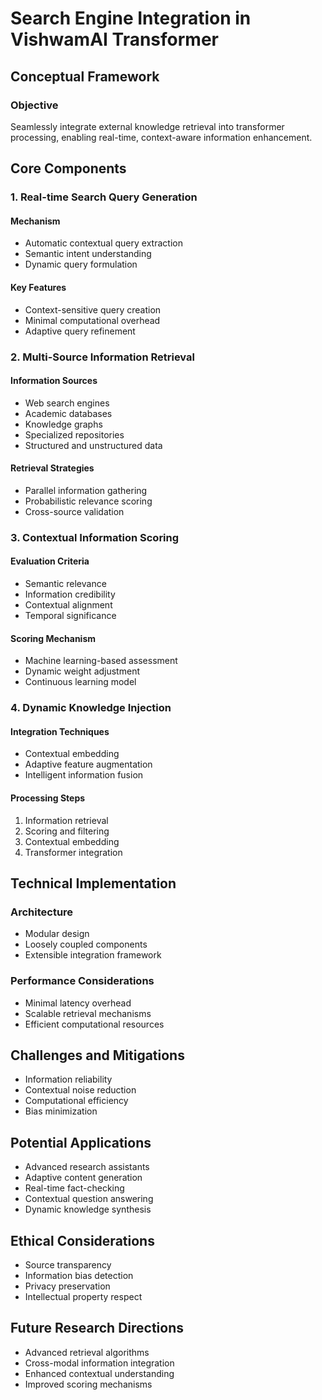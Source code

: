 # Search Engine Integration in VishwamAI Transformer

## Conceptual Framework

### Objective
Seamlessly integrate external knowledge retrieval into transformer processing, enabling real-time, context-aware information enhancement.

## Core Components

### 1. Real-time Search Query Generation
#### Mechanism
- Automatic contextual query extraction
- Semantic intent understanding
- Dynamic query formulation

#### Key Features
- Context-sensitive query creation
- Minimal computational overhead
- Adaptive query refinement

### 2. Multi-Source Information Retrieval
#### Information Sources
- Web search engines
- Academic databases
- Knowledge graphs
- Specialized repositories
- Structured and unstructured data

#### Retrieval Strategies
- Parallel information gathering
- Probabilistic relevance scoring
- Cross-source validation

### 3. Contextual Information Scoring
#### Evaluation Criteria
- Semantic relevance
- Information credibility
- Contextual alignment
- Temporal significance

#### Scoring Mechanism
- Machine learning-based assessment
- Dynamic weight adjustment
- Continuous learning model

### 4. Dynamic Knowledge Injection
#### Integration Techniques
- Contextual embedding
- Adaptive feature augmentation
- Intelligent information fusion

#### Processing Steps
1. Information retrieval
2. Scoring and filtering
3. Contextual embedding
4. Transformer integration

## Technical Implementation

### Architecture
- Modular design
- Loosely coupled components
- Extensible integration framework

### Performance Considerations
- Minimal latency overhead
- Scalable retrieval mechanisms
- Efficient computational resources

## Challenges and Mitigations
- Information reliability
- Contextual noise reduction
- Computational efficiency
- Bias minimization

## Potential Applications
- Advanced research assistants
- Adaptive content generation
- Real-time fact-checking
- Contextual question answering
- Dynamic knowledge synthesis

## Ethical Considerations
- Source transparency
- Information bias detection
- Privacy preservation
- Intellectual property respect

## Future Research Directions
- Advanced retrieval algorithms
- Cross-modal information integration
- Enhanced contextual understanding
- Improved scoring mechanisms